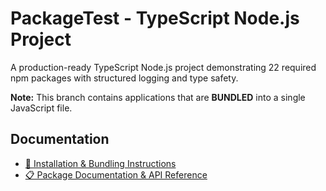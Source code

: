 # PackageTest - TypeScript Node.js Project

A production-ready TypeScript Node.js project demonstrating 22 required npm packages with structured logging and type safety.

**Note:** This branch contains applications that are **BUNDLED** into a single JavaScript file.

## Documentation

- [📖 Installation & Bundling Instructions](INSTALLATION.md)
- [📋 Package Documentation & API Reference](INFO.md)
